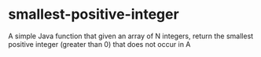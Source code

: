 # smallest-positive-integer
A simple Java function that given an array of N integers, return the smallest positive integer  (greater than 0) that does not occur in A
